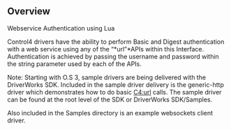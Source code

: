 ## Overview

Webservice Authentication using Lua

Control4 drivers have the ability to perform Basic and Digest authentication with a web service using any of the  “*url”*APIs within this Interface. Authentication is achieved by passing the username and password within the string parameter used by each of the APIs. 

Note: Starting with O.S 3, sample drivers are being delivered with the DriverWorks SDK. Included in the sample driver delivery is the generic-http driver which demonstrates how to do basic [C4:url][1] calls. The sample driver can be found at the root level of the SDK or DriverWorks SDK/Samples.

Also included in the Samples directory is an example websockets client driver.


[1]:	https://control4.github.io/docs-driverworks-api/#url-interface